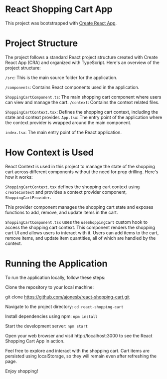 # React Shopping Cart App

This project was bootstrapped with [Create React App](https://github.com/facebook/create-react-app).

# Project Structure

The project follows a standard React project structure created with Create React App (CRA) and organized with TypeScript. Here's an overview of the project structure:

`/src`: This is the main source folder for the application.

`/components`: Contains React components used in the application.

`ShoppingCartComponent.ts`: The main shopping cart component where users can view and manage the cart.
`/context`: Contains the context related files.

`ShoppingCartContext.tsx`: Defines the shopping cart context, including the state and context provider.
`App.tsx`: The entry point of the application where the context provider is wrapped around the main component.

`index.tsx`: The main entry point of the React application.

# How Context is Used

React Context is used in this project to manage the state of the shopping cart across different components without the need for prop drilling. Here's how it works:

`ShoppingCartContext.tsx` defines the shopping cart context using `createContext` and provides a context provider component, `ShoppingCartProvider`.

This provider component manages the shopping cart state and exposes functions to add, remove, and update items in the cart.

`ShoppingCartComponent.tsx` uses the `useShoppingCart` custom hook to access the shopping cart context. This component renders the shopping cart UI and allows users to interact with it. Users can add items to the cart, remove items, and update item quantities, all of which are handled by the context.

# Running the Application

To run the application locally, follow these steps:

Clone the repository to your local machine:


git clone https://github.com/ajonesb/react-shopping-cart.git

Navigate to the project directory:
`cd react-shopping-cart`

Install dependencies using npm:
`npm install`

Start the development server:
`npm start`

Open your web browser and visit http://localhost:3000 to see the React Shopping Cart App in action.

Feel free to explore and interact with the shopping cart. Cart items are persisted using localStorage, so they will remain even after refreshing the page.

Enjoy shopping!
